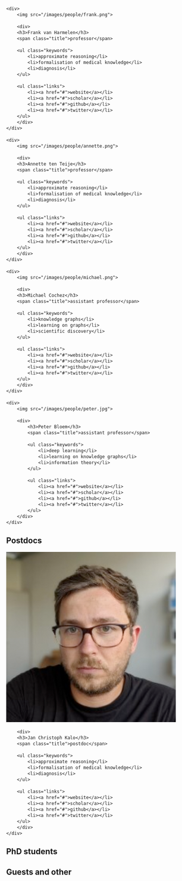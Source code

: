 
    <div>
        <img src="/images/people/frank.png">
        
        <div>
        <h3>Frank van Harmelen</h3>
        <span class="title">professor</span>
        
        <ul class="keywords">
            <li>approximate reasoning</li>
            <li>formalisation of medical knowledge</li>
            <li>diagnosis</li>
        </ul>
        
        <ul class="links">
            <li><a href="#">website</a></li>
            <li><a href="#">scholar</a></li>
            <li><a href="#">github</a></li>
            <li><a href="#">twitter</a></li>
        </ul>
        </div>
    </div>
    
    <div>
        <img src="/images/people/annette.png">
        
        <div>
        <h3>Annette ten Teije</h3>
        <span class="title">professor</span>
        
        <ul class="keywords">
            <li>approximate reasoning</li>
            <li>formalisation of medical knowledge</li>
            <li>diagnosis</li>
        </ul>
        
        <ul class="links">
            <li><a href="#">website</a></li>
            <li><a href="#">scholar</a></li>
            <li><a href="#">github</a></li>
            <li><a href="#">twitter</a></li>
        </ul>
        </div>
    </div>

    <div>
        <img src="/images/people/michael.png">
        
        <div>
        <h3>Michael Cochez</h3>
        <span class="title">assistant professor</span>
        
        <ul class="keywords">
            <li>knowledge graphs</li>
            <li>learning on graphs</li>
            <li>scientific discovery</li>
        </ul>
        
        <ul class="links">
            <li><a href="#">website</a></li>
            <li><a href="#">scholar</a></li>
            <li><a href="#">github</a></li>
            <li><a href="#">twitter</a></li>
        </ul>
        </div>
    </div>
    
    <div>
        <img src="/images/people/peter.jpg">
        
        <div>
            <h3>Peter Bloem</h3>
            <span class="title">assistant professor</span>
        
            <ul class="keywords">
                <li>deep learning</li>
                <li>learning on knowledge graphs</li>
                <li>information theory</li>
            </ul>
        
            <ul class="links">
                <li><a href="#">website</a></li>
                <li><a href="#">scholar</a></li>
                <li><a href="#">github</a></li>
                <li><a href="#">twitter</a></li>
            </ul>
        </div>
    </div>
    
</section>

<section>
    <h2>Postdocs</h2>
    <div>
        <img src="/images/people/jc.png">
        
        <div>
        <h3>Jan Christoph Kalo</h3>
        <span class="title">postdoc</span>
        
        <ul class="keywords">
            <li>approximate reasoning</li>
            <li>formalisation of medical knowledge</li>
            <li>diagnosis</li>
        </ul>
        
        <ul class="links">
            <li><a href="#">website</a></li>
            <li><a href="#">scholar</a></li>
            <li><a href="#">github</a></li>
            <li><a href="#">twitter</a></li>
        </ul>
        </div>
    </div>
    
</section>

<section>
    <h2><span>PhD</span> students</h2>
</section>

<section>
    <h2>Guests and other</h2>
</section>